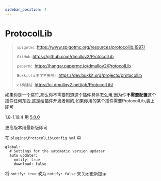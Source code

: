 ```yaml
---
sidebar_position: 4
---
```


# ProtocolLib

> `spigotmc` :https://www.spigotmc.org/resources/protocollib.1997/
>
> `GitHub` :https://github.com/dmulloy2/ProtocolLib
>
> `papermc` :https://hangar.papermc.io/dmulloy2/ProtocolLib
>
> `Bukkit(太老了不要用)` :https://dev.bukkit.org/projects/protocollib
>
> `ci构建站` :https://ci.dmulloy2.net/job/ProtocolLib/

如果你是一个腐竹,那么你不需要知道这个插件具体怎么用,因为你**不需要配置**这个插件任何东西,这是给插件开发者用的,如果你用的某个插件需要ProtocolLib,装上即可

1.8-1.19.4 用 [5.0.0](https://github.com/dmulloy2/ProtocolLib/releases/tag/5.0.0)

更高版本用最新版即可

在 `plugins\ProtocolLib\config.yml` 中

```
global:
  # Settings for the automatic version updater
  auto updater:
    notify: true
    download: false
```

将 `notify: true` 改为 `notify: false` 来关闭更新提示